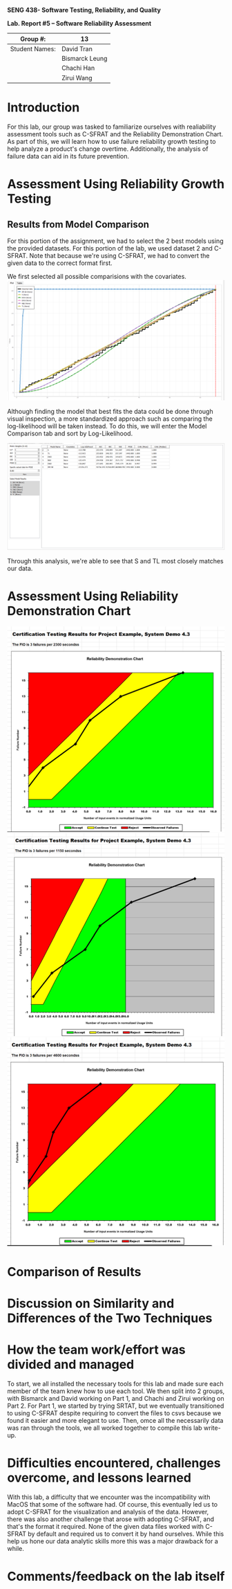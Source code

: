 **SENG 438- Software Testing, Reliability, and Quality**

**Lab. Report \#5 – Software Reliability Assessment**

| Group \#:      |  13 |
| -------------- | --- |
| Student Names: | David Tran    |
|                | Bismarck Leung    |
|                | Chachi Han    |
|                | Zirui Wang    |

# Introduction
For this lab, our group was tasked to familiarize ourselves with realiability assessment tools such as C-SFRAT and the Reliability Demonstration Chart. As part of this, we will learn how to use failure reliability growth testing to help analyze a product's change overtime. Additionally, the analysis of failure data can aid in its future prevention. 


# 

# Assessment Using Reliability Growth Testing 

## Results from Model Comparison
For this portion of the assignment, we had to select the 2 best models using the provided datasets. For this portion of the lab, we used dataset 2 and C-SFRAT. Note that because we're using C-SFRAT, we had to convert the given data to the correct format first. 

We first selected all possible comparisions with the covariates. 
![](./media/all_models.png)

Although finding the model that best fits the data could be done through visual inspection, a more standardized approach such as comparing the log-likelihood will be taken instead. To do this, we will enter the Model Comparison tab and sort by Log-Likelihood. 

![](./media/log_likelihood.png)

Through this analysis, we're able to see that S and TL most closely matches our data. 

# Assessment Using Reliability Demonstration Chart 
![](./media/RDCMid.png)
![](./media/RDCHalf.png)
![](./media/RDCDouble.png)
# 

# Comparison of Results

# Discussion on Similarity and Differences of the Two Techniques

# How the team work/effort was divided and managed
To start, we all installed the necessary tools for this lab and made sure each member of the team knew how to use each tool. We then split into 2 groups, with Bismarck and David working on Part 1, and Chachi and Zirui working on Part 2. For Part 1, we started by trying SRTAT, but we eventually transitioned to using C-SFRAT despite requiring to convert the files to csvs because we found it easier and more elegant to use. Then, omce all the necessarily data was ran through the tools, we all worked together to compile this lab write-up.
# 

# Difficulties encountered, challenges overcome, and lessons learned
With this lab, a difficulty that we encounter was the incompatibility with MacOS that some of the software had. Of course, this eventually led us to adopt C-SFRAT for the visualization and analysis of the data. However, there was also another challenge that arose with adopting C-SFRAT, and that's the format it required. None of the given data files worked with C-SFRAT by default and required us to convert it by hand ourselves. While this help us hone our data analytic skills more this was a major drawback for a while.
# Comments/feedback on the lab itself
